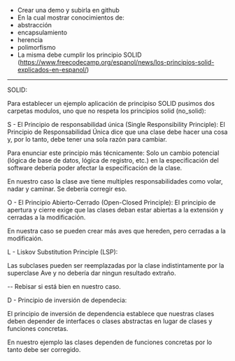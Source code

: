 - Crear una demo y subirla en github
- En la cual mostrar conocimientos de:
- abstracción
- encapsulamiento
- herencia
- polimorfismo
- La misma debe cumplir los principio SOLID
  (https://www.freecodecamp.org/espanol/news/los-principios-solid-explicados-en-espanol/)
-------------------------------------------------------------------------------------------

SOLID:

Para establecer un ejemplo aplicación de principiso SOLID pusimos dos carpetas modulos, uno que no respeta
los principios solid (no_solid):

S - El Principio de responsabilidad única (Single Responsibility Principle):
El Principio de Responsabilidad Única dice que una clase debe hacer una cosa y, por lo tanto, debe tener una sola razón para cambiar.

Para enunciar este principio más técnicamente: Solo un cambio potencial (lógica de base de datos, lógica de registro, etc.)
en la especificación del software debería poder afectar la especificación de la clase.

En nuestro caso la clase ave tiene multiples responsabilidades como volar, nadar y caminar.
Se debería corregir eso.


O - El Principio Abierto-Cerrado (Open-Closed Principle):
El principio de apertura y cierre exige que las clases deban estar abiertas a la extensión y cerradas a la modificación.

En nuestra caso se pueden crear más aves que hereden, pero cerradas a la modificaión.

L - Liskov Substitution Principle (LSP):

Las subclases pueden ser reemplazadas por la clase indistintamente por la superclase Ave y no debería dar
ningun resultado extraño.

-- Rebisar si está bien en nuestro caso.


D - Principio de inversión de dependecia:

El principio de inversión de dependencia establece que nuestras clases deben depender de interfaces o clases abstractas
en lugar de clases y funciones concretas.

En nuestro ejemplo las clases dependen de funciones concretas por lo tanto debe ser corregido.